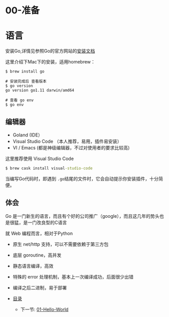 # 00-准备

# 语言

安装Go,详情见参照Go的官方网站的[安装文档](https://golang.org/doc/install)

这里介绍下Mac下的安装，适用homebrew：

```command
$ brew install go

# 安装完成后 查看版本
$ go version
go version go1.11 darwin/amd64

# 查看 go env
$ go env
```

## 编辑器

* Goland \(IDE）
* Visual Studio Code （本人推荐，易用，插件易安装）
* VI / Emacs \(都是神级编辑器，不过对使用者的要求比较高\)

这里推荐使用 Visual Studio Code

```cmd
$ brew cask install visual-studio-code
```

当编写Go代码时，即遇到 `.go`结尾的文件时，它会自动提示你安装插件，十分简便。

## 体会

Go 是一门新生的语言，而且有个好的公司推广（google），而且这几年的势头也是很猛，是一门改良型的C语言

就 Web 编程而言，相对于Python

* 原生 net/http 支持，可以不需要依赖于第三方包
* 底层 goroutine，高并发
* 静态语言编译，高效
* 特殊的 error 处理机制，基本上一次编译成功，后面很少出错
* 编译之后二进制，易于部署

* [目录](<README.md>)
  * 下一节: [01-Hello-World](<01-hello-world.md>)